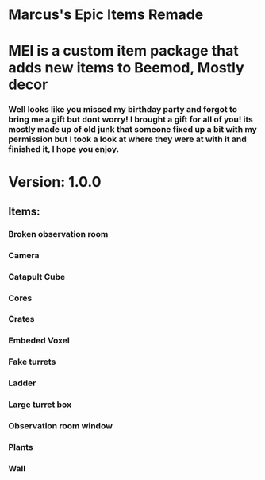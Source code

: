 # Marcus's Epic Items Remade
#
# MEI is a custom item package that adds new items to Beemod, Mostly decor

### Well looks like you missed my birthday party and forgot to bring me a gift but dont worry! I brought a gift for all of you! its mostly made up of old junk that someone fixed up a bit with my permission but I took a look at where they were at with it and finished it, I hope you enjoy.

# Version: 1.0.0

## Items:

### Broken observation room
### Camera
### Catapult Cube
### Cores
### Crates
### Embeded Voxel
### Fake turrets
### Ladder
### Large turret box
### Observation room window
### Plants
### Wall

